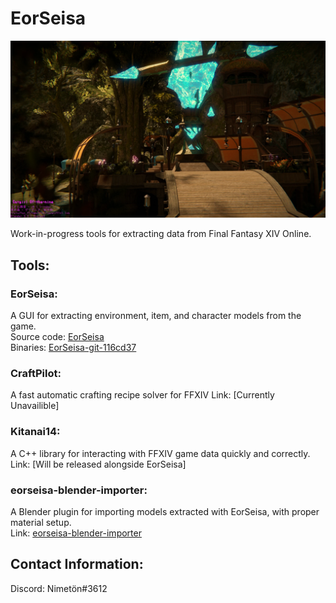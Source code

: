 # EorSeisa

![FFXIV Image](https://raw.githubusercontent.com/EorSeisa/.github/staging/assets/f1t1_home.webp)

Work-in-progress tools for extracting data from Final Fantasy XIV Online.

## Tools:

### EorSeisa:

A GUI for extracting environment, item, and character models from the game.  
Source code: [EorSeisa](https://github.com/EorSeisa/EorSeisa)  
Binaries: [EorSeisa-git-116cd37](https://github.com/EorSeisa/EorSeisa/releases/tag/first-binary)

### CraftPilot:

A fast automatic crafting recipe solver for FFXIV
Link: [Currently Unavailible]

### Kitanai14:

A C++ library for interacting with FFXIV game data quickly and correctly.  
Link: [Will be released alongside EorSeisa]

### eorseisa-blender-importer:

A Blender plugin for importing models extracted with EorSeisa, with proper  
material setup.  
Link: [eorseisa-blender-importer](https://github.com/EorSeisa/eorseisa-blender-importer)


## Contact Information:

Discord: Nimetön#3612
